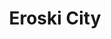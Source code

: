 ---
title: "Eroski City"
url: /vitoria-gasteiz/eroski-city-salbaterrabide-kalea-calle-salbatierrabide/
shop: supermercado
---